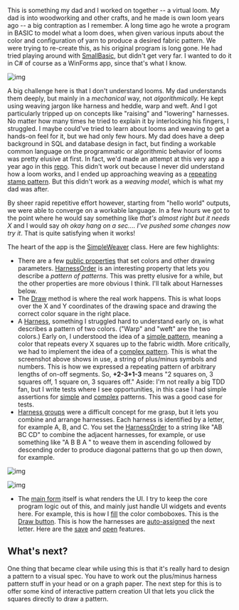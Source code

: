 This is something my dad and I worked on together -- a virtual loom. My dad is into woodworking and other crafts, and he made is own loom years ago -- a big contraption as I remember. A long time ago he wrote a program in BASIC to model what a loom does, when given various inputs about the color and configuration of yarn to produce a desired fabric pattern. We were trying to re-create this, as his original program is long gone. He had tried playing around with [SmallBasic](https://smallbasic-publicwebsite.azurewebsites.net), but didn't get very far. I wanted to do it in C# of course as a WinForms app, since that's what I know.

![img](https://github.com/adamosoftware/Loomer/blob/master/herringbone.png)

A big challenge here is that I don't understand looms. My dad understands them deeply, but mainly in a *mechanical* way, not *algorithmically.* He kept using weaving jargon like harness and heddle, warp and weft. And I got particularly tripped up on concepts like "raising" and "lowering" harnesses. No matter how many times he tried to explain it by interlocking his fingers, I struggled. I maybe could've tried to learn about looms and weaving to get a hands-on feel for it, but we had only few hours. My dad does have a deep background in SQL and database design in fact, but finding a workable common language on the programmatic or algorithmic behavior of looms was pretty elusive at first. In fact, we'd made an attempt at this very app a year ago in this [repo](https://github.com/adamosoftware/Loom). This didn't work out because I never did understand how a loom works, and I ended up approaching weaving as a [repeating stamp pattern](https://github.com/adamosoftware/Loom/blob/master/Loom/Stamp.cs). But this didn't work as a *weaving model*, which is what my dad was after.

By sheer rapid repetitive effort however, starting from "hello world" outputs, we were able to converge on a workable language. In a few hours we got to the point where he would say something like *that's almost right but it needs X* and I would say *oh okay hang on a sec.... I've pushed some changes now try it*. That is quite satisfying when it works!

The heart of the app is the [SimpleWeaver](https://github.com/adamosoftware/Loomer/blob/master/Loomer/SimpleWeaver.cs) class. Here are few highlights:
- There are a few [public properties](https://github.com/adamosoftware/Loomer/blob/master/Loomer/SimpleWeaver.cs#L16..L23) that set colors and other drawing parameters. [HarnessOrder](https://github.com/adamosoftware/Loomer/blob/master/Loomer/SimpleWeaver.cs#L22) is an interesting property that lets you describe a *pattern of patterns.* This was pretty elusive for a while, but the other properties are more obvious I think. I'll talk about Harnesses below.
- The [Draw](https://github.com/adamosoftware/Loomer/blob/master/Loomer/SimpleWeaver.cs#L27) method is where the real work happens. This is what loops over the X and Y coordinates of the drawing space and drawing the correct color square in the right place.
- A [Harness](https://github.com/adamosoftware/Loomer/blob/master/Loomer/SimpleWeaver.cs#L164), something I struggled hard to understand early on, is what describes a pattern of two colors. ("Warp" and "weft" are the two colors.) Early on, I understood the idea of a [simple pattern](https://github.com/adamosoftware/Loomer/blob/master/Loomer/SimpleWeaver.cs#L220), meaning a color that repeats every X squares up to the fabric width. More critically, we had to implement the idea of a [complex pattern](https://github.com/adamosoftware/Loomer/blob/master/Loomer/SimpleWeaver.cs#L187). This is what the screenshot above shows in use, a string of plus/minus symbols and numbers. This is how we expressed a repeating pattern of arbitrary lengths of on-off segments. So, **+2-3+1-3** means "2 squares on, 3 squares off, 1 square on, 3 squares off." Aside: I'm not really a big TDD fan, but I write tests where I see opportunities, in this case I had simple assertions for [simple](https://github.com/adamosoftware/Loomer/blob/master/Testing/DrawingTests.cs#L12) and [complex](https://github.com/adamosoftware/Loomer/blob/master/Testing/DrawingTests.cs#L19) patterns. This was a good case for tests.
- [Harness groups](https://github.com/adamosoftware/Loomer/blob/master/Loomer/SimpleWeaver.cs#L90) were a difficult concept for me grasp, but it lets you combine and arrange harnesses. Each harness is identified by a letter, for example A, B, and C. You set the [HarnessOrder](https://github.com/adamosoftware/Loomer/blob/master/Loomer/SimpleWeaver.cs#L22) to a string like "AB BC CD" to combine the adjacent harnesses, for example, or use something like "A B B A " to weave them in ascending followed by descending order to produce diagonal patterns that go up then down, for example.

![img](https://github.com/adamosoftware/Loomer/blob/master/harness-order1.png)

![img](https://github.com/adamosoftware/Loomer/blob/master/harness-order2.png)

- The [main form](https://github.com/adamosoftware/Loomer/blob/master/Loomer/frmMain.cs) itself is what renders the UI. I try to keep the core program logic out of this, and mainly just handle UI widgets and events here. For example, this is how I [fill](https://github.com/adamosoftware/Loomer/blob/master/Loomer/frmMain.cs#L94) the color comboboxes. This is the [Draw button](https://github.com/adamosoftware/Loomer/blob/master/Loomer/frmMain.cs#L106). This is how the harnesses are [auto-assigned](https://github.com/adamosoftware/Loomer/blob/master/Loomer/frmMain.cs#L139) the next letter. Here are the [save](https://github.com/adamosoftware/Loomer/blob/master/Loomer/frmMain.cs#L144) and [open](https://github.com/adamosoftware/Loomer/blob/master/Loomer/frmMain.cs#L163) features.

## What's next?
One thing that became clear while using this is that it's really hard to design a pattern to a visual spec. You have to work out the plus/minus harness pattern stuff in your head or on a graph paper. The next step for this is to offer some kind of interactive pattern creation UI that lets you click the squares directly to draw a pattern.
